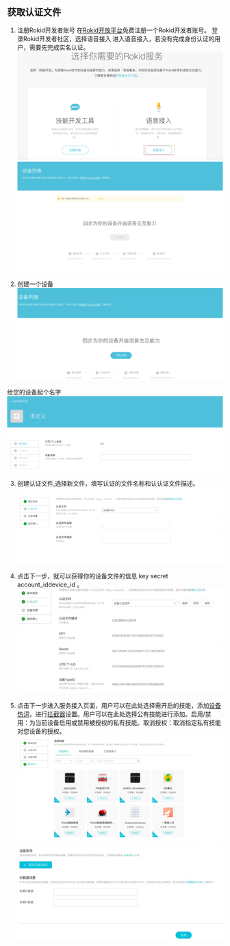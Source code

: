 ## 获取认证文件

1. 注册Rokid开发者账号
在[Rokid开放平台](https://developer.rokid.com/)免费注册一个Rokid开发者账号。
登录Rokid开发者社区，选择语音接入 进入语音接入，若没有完成身份认证的用户，需要先完成实名认证。
![](images/语音接入00.png)
![](images/语音接入01.png)

2. 创建一个设备
![](images/语音接入02.png)

给您的设备起个名字
![](images/语音接入03.png)

3. 创建认证文件,选择新文件，填写认证的文件名称和认认证文件描述。
![](images/语音接入04.png)

4. 点击下一步，就可以获得你的设备文件的信息 key secret account_iddevice_id 。 
![](images/语音接入06.jpg)

5. 点击下一步进入服务接入页面，用户可以在此处选择需开启的技能，添加[设备热词](https://developer.rokid.com/docs/2-RokidDocument/2-EnableVoice/important-concept.html)，进行[拦截器](https://developer.rokid.com/docs/3-ApiReference/rokid-interceptor.html)设置。用户可以在此处选择公有技能进行添加。启用/禁用：为当前设备启用或禁用被授权的私有技能。取消授权：取消指定私有技能对您设备的授权。
![](images/语言接入07.jpg)
![](images/语音接入08.jpg)





